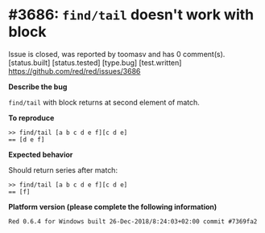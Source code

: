 
#3686: `find/tail` doesn't work with block
================================================================================
Issue is closed, was reported by toomasv and has 0 comment(s).
[status.built] [status.tested] [type.bug] [test.written]
<https://github.com/red/red/issues/3686>

**Describe the bug**

`find/tail` with block returns at second element of match.

**To reproduce**

```
>> find/tail [a b c d e f][c d e]
== [d e f]
```

**Expected behavior**

Should return series after match:

```
>> find/tail [a b c d e f][c d e]
== [f]
```

**Platform version (please complete the following information)**
```
Red 0.6.4 for Windows built 26-Dec-2018/8:24:03+02:00 commit #7369fa2
```



